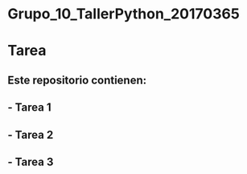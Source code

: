 # Grupo_10_TallerPython_20170365
# Tarea
## Este repositorio contienen:
  ## - Tarea 1
  ## - Tarea 2
  ## - Tarea 3
